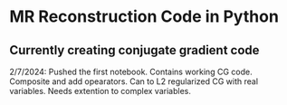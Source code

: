 # MR Reconstruction Code in Python

## Currently creating conjugate gradient code

2/7/2024:  Pushed the first notebook. Contains working CG code. Composite and add opearators. Can to L2 regularized CG with real variables. Needs extention to complex variables.
